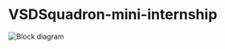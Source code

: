 # VSDSquadron-mini-internship
![Block diagram](https://github.com/SwapnanilChakraborty/VSDSquadron-mini-internship/assets/167600451/b29bd713-f07e-45f3-8e24-4082b0792b83)
